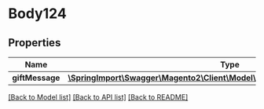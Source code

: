 # Body124

## Properties
Name | Type | Description | Notes
------------ | ------------- | ------------- | -------------
**giftMessage** | [**\SpringImport\Swagger\Magento2\Client\Model\GiftMessageDataMessageInterface**](GiftMessageDataMessageInterface.md) |  | 

[[Back to Model list]](../README.md#documentation-for-models) [[Back to API list]](../README.md#documentation-for-api-endpoints) [[Back to README]](../README.md)



